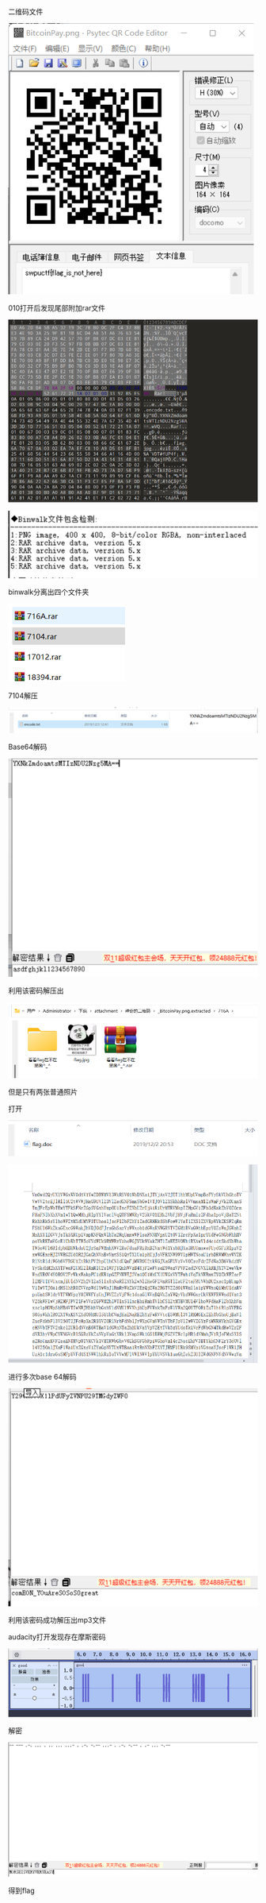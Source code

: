 二维码文件

![image-20250327204410841](./assets/image-20250327204410841.png)

010打开后发现尾部附加rar文件

![image-20250327204414270](./assets/image-20250327204414270.png)

![image-20250327204416921](./assets/image-20250327204416921.png)

binwalk分离出四个文件夹

![image-20250327204420921](./assets/image-20250327204420921.png)

7104解压

![image-20250327204425173](./assets/image-20250327204425173.png)

Base64解码

![image-20250327204428880](./assets/image-20250327204428880.png)

利用该密码解压出

![image-20250327204434616](./assets/image-20250327204434616.png)

但是只有两张普通照片

打开

![image-20250327204439469](./assets/image-20250327204439469.png)

![image-20250327204441157](./assets/image-20250327204441157.png)

进行多次base 64解码

![image-20250327204445622](./assets/image-20250327204445622.png)

利用该密码成功解压出mp3文件

audacity打开发现存在摩斯密码

![image-20250327204451803](./assets/image-20250327204451803.png)

解密

![image-20250327204456014](./assets/image-20250327204456014.png)

得到flag